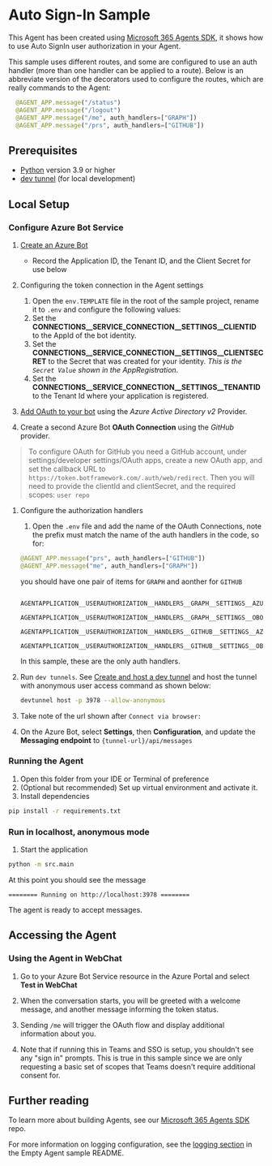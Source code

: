 # Auto Sign-In Sample

This Agent has been created using [Microsoft 365 Agents SDK](https://github.com/microsoft/agents-for-python), it shows how to use Auto SignIn user authorization in your Agent.

This sample uses different routes, and some are configured to use an auth handler (more than one handler can be applied to a route). Below is an abbreviate version of the decorators used to configure the routes, which are really commands to the Agent:

```python
  @AGENT_APP.message("/status")
  @AGENT_APP.message("/logout")
  @AGENT_APP.message("/me", auth_handlers=["GRAPH"])
  @AGENT_APP.message("/prs", auth_handlers=["GITHUB"])
```

## Prerequisites

-  [Python](https://www.python.org/) version 3.9 or higher
-  [dev tunnel](https://learn.microsoft.com/en-us/azure/developer/dev-tunnels/get-started?tabs=windows) (for local development)

## Local Setup

### Configure Azure Bot Service

1. [Create an Azure Bot](https://aka.ms/AgentsSDK-CreateBot)
   - Record the Application ID, the Tenant ID, and the Client Secret for use below

1. Configuring the token connection in the Agent settings
    1. Open the `env.TEMPLATE` file in the root of the sample project, rename it to `.env` and configure the following values:
      1. Set the **CONNECTIONS__SERVICE_CONNECTION__SETTINGS__CLIENTID** to the AppId of the bot identity.
      2. Set the **CONNECTIONS__SERVICE_CONNECTION__SETTINGS__CLIENTSECRET** to the Secret that was created for your identity. *This is the `Secret Value` shown in the AppRegistration*.
      3. Set the **CONNECTIONS__SERVICE_CONNECTION__SETTINGS__TENANTID** to the Tenant Id where your application is registered.

1. [Add OAuth to your bot](https://aka.ms/AgentsSDK-AddAuth) using the _Azure Active Directory v2_ Provider.

1. Create a second Azure Bot **OAuth Connection** using the _GitHub_ provider.

  > To configure OAuth for GitHub you need a GitHub account, under settings/developer settings/OAuth apps, create a new OAuth app, and set the callback URL to `https://token.botframework.com/.auth/web/redirect`. Then you will need to provide the clientId and clientSecret, and the required scopes: `user repo`

1. Configure the authorization handlers
   1. Open the `.env` file and add the name of the OAuth Connections, note the prefix must match the name of the auth handlers in the code, so for:

    ```python
    @AGENT_APP.message("prs", auth_handlers=["GITHUB"])
    @AGENT_APP.message("me", auth_handlers=["GRAPH"])
    ```

    you should have one pair of items for `GRAPH` and aonther for `GITHUB`

    ```env
      AGENTAPPLICATION__USERAUTHORIZATION__HANDLERS__GRAPH__SETTINGS__AZUREBOTOAUTHCONNECTIONNAME=
      AGENTAPPLICATION__USERAUTHORIZATION__HANDLERS__GRAPH__SETTINGS__OBOCONNECTIONNAME=m
      AGENTAPPLICATION__USERAUTHORIZATION__HANDLERS__GITHUB__SETTINGS__AZUREBOTOAUTHCONNECTIONNAME=
      AGENTAPPLICATION__USERAUTHORIZATION__HANDLERS__GITHUB__SETTINGS__OBOCONNECTIONNAME=
    ```

    In this sample, these are the only auth handlers.

1. Run `dev tunnels`. See [Create and host a dev tunnel](https://learn.microsoft.com/en-us/azure/developer/dev-tunnels/get-started?tabs=windows) and host the tunnel with anonymous user access command as shown below:

   ```bash
   devtunnel host -p 3978 --allow-anonymous
   ```

1. Take note of the url shown after `Connect via browser:`

1. On the Azure Bot, select **Settings**, then **Configuration**, and update the **Messaging endpoint** to `{tunnel-url}/api/messages`

### Running the Agent

1. Open this folder from your IDE or Terminal of preference
1. (Optional but recommended) Set up virtual environment and activate it.
1. Install dependencies

```sh
pip install -r requirements.txt
```

### Run in localhost, anonymous mode

1. Start the application

```sh
python -m src.main
```

At this point you should see the message 

```text
======== Running on http://localhost:3978 ========
```

The agent is ready to accept messages.

## Accessing the Agent

### Using the Agent in WebChat

1. Go to your Azure Bot Service resource in the Azure Portal and select **Test in WebChat**

1. When the conversation starts, you will be greeted with a welcome message, and another message informing the token status. 
1. Sending `/me` will trigger the OAuth flow and display additional information about you.
1. Note that if running this in Teams and SSO is setup, you shouldn't see any "sign in" prompts.  This is true in this sample since we are only requesting a basic set of scopes that Teams doesn't require additional consent for.

## Further reading
To learn more about building Agents, see our [Microsoft 365 Agents SDK](https://github.com/microsoft/agents) repo.

For more information on logging configuration, see the [logging section](https://github.com/microsoft/Agents/blob/main/samples/python/empty-agent/README.md) in the Empty Agent sample README.